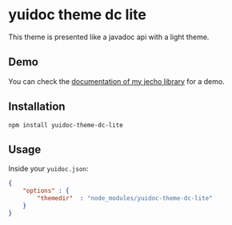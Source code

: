 # yuidoc theme dc lite

This theme is presented like a javadoc api with a light theme.

## Demo

You can check the [documentation of my jecho library](https://dooxe.github.io/jecho/api/index.html)
for a demo.

## Installation

`npm install yuidoc-theme-dc-lite`

## Usage

Inside your `yuidoc.json`:
```json
{
    "options" : {
        "themedir"  : "node_modules/yuidoc-theme-dc-lite"
    }
}
```
